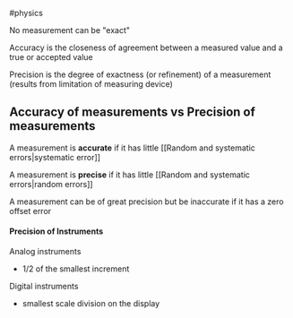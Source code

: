#physics 

No measurement can be "exact"

Accuracy is the closeness of agreement between a measured value and a true or accepted value

Precision is the degree of exactness (or refinement) of a measurement (results from limitation of measuring device)

## Accuracy of measurements vs Precision of measurements

A measurement is **accurate** if it has little [[Random and systematic errors|systematic error]]

A measurement is **precise** if it has little [[Random and systematic errors|random errors]]

A measurement can be of great precision but be inaccurate if it has a zero offset error
#### Precision of Instruments

Analog instruments
- 1/2 of the smallest increment

Digital instruments
- smallest scale division on the display
